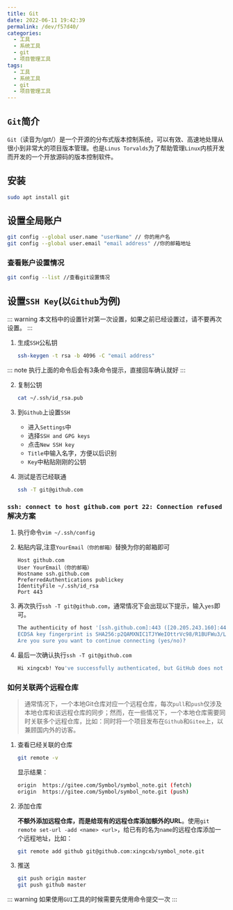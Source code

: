 ```yaml
---
title: Git
date: 2022-06-11 19:42:39
permalink: /dev/f57d40/
categories:
  - 工具
  - 系统工具
  - git
  - 项目管理工具
tags:
  - 工具
  - 系统工具
  - git
  - 项目管理工具
---
```


## `Git`简介

`Git`（读音为/gɪt/）是一个开源的分布式版本控制系统，可以有效、高速地处理从很小到非常大的项目版本管理。也是`Linus Torvalds`为了帮助管理`Linux`内核开发而开发的一个开放源码的版本控制软件。

<!-- more -->

## 安装

``` bash
sudo apt install git
```

## 设置全局账户

``` bash
git config --global user.name "userName" // 你的用户名
git config --global user.email "email address" //你的邮箱地址
```

### 查看账户设置情况

``` bash
git config --list //查看git设置情况
```

## 设置`SSH Key`(以`Github`为例)

::: warning
本文档中的设置针对第一次设置，如果之前已经设置过，请不要再次设置。
:::

1. 生成`SSH`公私钥

    ``` bash
    ssh-keygen -t rsa -b 4096 -C "email address"
    ```

::: note
执行上面的命令后会有3条命令提示，直接回车确认就好
:::

2. 复制公钥

    ``` bash
    cat ~/.ssh/id_rsa.pub
    ```

3. 到`Github`上设置`SSH`
  
    - 进入`Settings`中
    - 选择`SSH and GPG keys`
    - 点击`New SSH key`
    - `Title`中输入名字，方便以后识别
    - `Key`中粘贴刚刚的公钥

4. 测试是否已经联通

    ``` bash
    ssh -T git@github.com
    ```

### `ssh: connect to host github.com port 22: Connection refused`解决方案

1. 执行命令`vim ~/.ssh/config`

2. 粘贴内容,注意`YourEmail（你的邮箱）`替换为你的邮箱即可
    ```
    Host github.com
    User YourEmail（你的邮箱）
    Hostname ssh.github.com
    PreferredAuthentications publickey
    IdentityFile ~/.ssh/id_rsa
    Port 443
    ```

3. 再次执行`ssh -T git@github.com`，通常情况下会出现以下提示，输入`yes`即可。

    ``` bash
    The authenticity of host '[ssh.github.com]:443 ([20.205.243.160]:443)' can't be established.
    ECDSA key fingerprint is SHA256:p2QAMXNIC1TJYWeIOttrVc98/R1BUFWu3/LiyKgUfQM.
    Are you sure you want to continue connecting (yes/no)?
    ```

4. 最后一次确认执行`ssh -T git@github.com`

    ``` bash
    Hi xingcxb! You've successfully authenticated, but GitHub does not provide shell access.
    ```

### 如何关联两个远程仓库

> 通常情况下，一个本地Git仓库对应一个远程仓库，每次`pull`和`push`仅涉及本地仓库和该远程仓库的同步；然而，在一些情况下，一个本地仓库需要同时关联多个远程仓库，比如：同时将一个项目发布在`Github`和`Gitee`上，以兼顾国内外的访客。

1. 查看已经关联的仓库

    ``` bash
    git remote -v
    ```

    显示结果：

    ``` bash
    origin	https://gitee.com/Symbol/symbol_note.git (fetch)
    origin	https://gitee.com/Symbol/symbol_note.git (push)
    ```

2. 添加仓库

    **不额外添加远程仓库，而是给现有的远程仓库添加额外的URL**。使用`git remote set-url -add <name> <url>`，给已有的名为`name`的远程仓库添加一个远程地址，比如：
    ``` bash
    git remote add github git@github.com:xingcxb/symbol_note.git
    ```

3. 推送

    ``` bash
    git push origin master
    git push github master
    ```

::: warning
如果使用`GUI`工具的时候需要先使用命令提交一次
:::